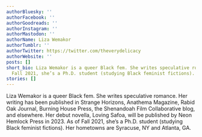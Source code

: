 ```yaml
---
authorBluesky: ''
authorFacebook: ''
authorGoodreads: ''
authorInstagram: ''
authorMastodon: ''
authorName: Liza Wemakor
authorTumblr: ''
authorTwitter: https://twitter.com/theverydelicacy
authorWebsite: ''
posts: []
short_bio: Liza Wemakor is a queer Black fem. She writes speculative romance. As of
  Fall 2021, she’s a Ph.D. student (studying Black feminist fictions).
stories: []
---
```


Liza Wemakor is a queer Black fem. She writes speculative romance. Her writing has been published in Strange Horizons, Anathema Magazine, Rabid Oak Journal, Burning House Press, the Shenandoah Film Collaborative blog, and elsewhere. Her debut novella, Loving Safoa, will be published by Neon Hemlock Press in 2023. As of Fall 2021, she’s a Ph.D. student (studying Black feminist fictions). Her hometowns are Syracuse, NY and Atlanta, GA.